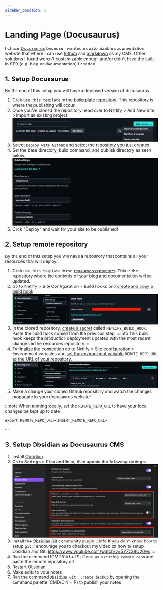 ```yaml
---
sidebar_position: 6
---
```

# Landing Page (Docusaurus)
I chose [Docusaurus]() because I wanted a customizable documentation website that where I can use [Github](https://github.com) and [markdown](https://www.markdownguide.org/) as my CMS. Other solutions I found weren't customizable enough and/or didn't have the built-in SEO (e.g. blog or documentation) I needed.

## 1. Setup Docusaurus
By the end of this setup you will have a deployed version of docusaurus.
1. Click `Use this template` in the [boilerplate repository](https://github.com/devtodollars/startup-boilerplate). This repository is where the publishing will occur.
2. Once you've cloned the repository head over to [Netlify](https://netlify.com) > Add New Site > Import an existing project
![](../assets/netlify-import-proj.png)
3. Select `Deploy with Github` and select the repository you just created
4.  Set the base directory, build command, and publish directory as seen below.
![](../assets/netlify-build-settings.png)
4. Click "Deploy" and wait for your site to be published!

## 2. Setup remote repository
By the end of this setup you will have a repository that contains all your resources that will deploy. 
1. Click `Use this template` in the [resources repository](https://github.com/devtodollars/resources). This is the repository where the contents of your blog and documentation will be updated.
2. Go to Netlify > Site Configuration > Build hooks and [create and copy a build hook](https://docs.netlify.com/configure-builds/build-hooks/)
![](../assets/netlify-build-hook.png)
3. In the cloned repository, [create a secret](https://docs.github.com/en/actions/security-guides/using-secrets-in-github-actions#creating-secrets-for-a-repository) called `NETLIFY_BUILD_HOOK`. Paste the build hook copied from the previous step. 
:::info
This build hook keeps the production deployment updated with the most recent changes in the resources repository
:::
4. To finalize the connection go to Netlify > Site configuration > Environment variables and [set the environemnt variable](https://docs.netlify.com/environment-variables/get-started/#create-environment-variables) `REMOTE_REPO_URL` as the URL of your repository.
![](../assets/netlify-env-vars.png)
5. Make a change your cloned Github repository and watch the changes propagate to your docusaurus website!

:::note
When running locally, set the `REMOTE_REPO_URL` to have your local changes be kept up to date
```
export REMOTE_REPO_URL=<INSERT_REMOTE_REPO_URL>
```
:::

## 3. Setup Obsidian as Docusaurus CMS
1. Install [Obsidian](https://obsidian.md/)
2. Go to Settings > Files and links, then update the following settings:
![](../assets/obsidian-files-and-links-settings.png)
3. Install the [Obsidian Git](https://github.com/denolehov/obsidian-git/wiki/Installation) community plugin
:::info
If you don't know how to setup `git`, I encourage you to checkout my video on how to setup Obsidian and Git:
https://www.youtube.com/watch?v=5YZz38U20ws
:::
4. Run the command (CMD/Ctrl + P): `Clone an existing remote repo` and paste the remote repository url
5. Restart Obsidian
6. Make edits to your notes
7. Run the command `Obsidian Git: Create backup` by opening the command palette (CMD/Ctrl + P) to publish your notes
